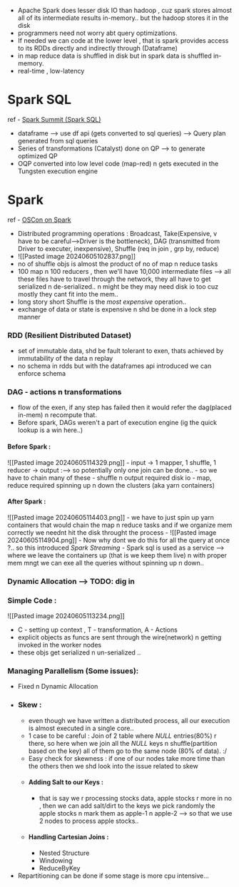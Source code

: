 - Apache Spark does lesser disk IO than hadoop , cuz spark stores almost all of its intermediate results in-memory.. but the hadoop stores it in the disk
- programmers need not worry abt query optimizations.
- If needed we can code at the lower level , that is spark provides access to its RDDs directly and indirectly through (Dataframe)
- in map reduce data is shuffled in disk but in spark data is shuffled in-memory.
- real-time , low-latency 
# Spark SQL
ref - [Spark Summit (Spark SQL)](https://www.youtube.com/watch?v=AoVmgzontXo&list=RDQM977Pv-p1WSw&index=19)
- dataframe --> use df api (gets converted to sql queries) --> Query plan generated from sql queries
- Series of transformations (Catalyst) done on QP --> to generate optimized QP 
- OQP converted into low level code (map-red) n gets executed in the Tungsten execution engine

# Spark
ref - [OSCon on Spark](https://www.youtube.com/watch?v=x8xXXqvhZq8&list=RDQM977Pv-p1WSw&index=30)
- Distributed programming operations : Broadcast, Take(Expensive, v have to be careful-->Driver is the bottleneck), DAG (transmitted from Driver to executer, inexpensive), Shuffle (req in join , grp by, reduce)
- ![[Pasted image 20240605102837.png]]
- no of shuffle objs is almost the product of no of map n reduce tasks
- 100 map n 100 reducers , then we'll have 10,000 intermediate files --> all these files have to travel through the network, they all have to get serialized n de-serialized.. n might be they may need disk io too cuz mostly they cant fit into the mem..
- long story short Shuffle is the *most expensive* operation..
- exchange of data or state is expensive n shd be done in a lock step manner
### RDD (Resilient Distributed Dataset)
- set of immutable data, shd be fault tolerant to exen, thats achieved by immutability of the data n replay
- no schema in rdds but with the dataframes api introduced we can enforce schema 
### DAG - actions n transformations
- flow of the exen, if any step has failed then it would refer the dag(placed in-mem) n recompute that.
- Before spark, DAGs weren't a part of execution engine (ig the quick lookup is a win here..)
#### Before Spark :

![[Pasted image 20240605114329.png]]
	- input -> 1 mapper, 1 shuffle, 1 reducer -> output :--> so potentially only one join can be done..
	- so we have to chain many of these
	- shuffle n output required disk io
	- map, reduce required spinning up n down the clusters (aka yarn containers)
#### After Spark :

![[Pasted image 20240605114403.png]]
	- we have to just spin up yarn containers that would chain the map n reduce tasks and if we organize mem correctly we neednt hit the disk throught the process
	- 
![[Pasted image 20240605114904.png]]
	- Now why dont we do this for all the query at once ?.. so this introduced *Spark Streaming*
	- Spark sql is used as a service --> where we leave the containers up (that is we keep them live) n with proper mem mngt we can exe all the queries without spinning up n down.. 

### Dynamic Allocation --> TODO: dig in 

### Simple Code : 

![[Pasted image 20240605113234.png]]
- C - setting up context , T - transformation, A - Actions
- explicit objects as funcs are sent through the wire(network) n getting invoked in the worker nodes
- these objs get serialized n un-serialized .. 

### Managing Parallelism (Some issues):
- Fixed n Dynamic Allocation
- ### Skew :
	- even though we have written a distributed process, all our execution is almost executed in a single core..
	- 1 case to be careful : Join of 2 table where *NULL* entries(80%) r there, so here when we join all the *NULL* keys n shuffle(partition based on the key) all of them go to the same node (80% of data). :/
	- Easy check for skewness : if one of our nodes take more time than the others then we shd look into the issue related to skew
	- #### Adding Salt to our Keys :
		- that is say we r processing stocks data, apple stocks r more in no , then we can add salt/dirt to the keys we pick randomly the apple stocks n mark them as apple-1 n apple-2 --> so that we use 2 nodes to process apple stocks..
	- #### Handling Cartesian Joins : 
		- Nested Structure
		- Windowing
		- ReduceByKey
- Repartitioning can be done if some stage is more cpu intensive...